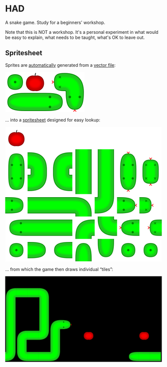 # HAD

A snake game. Study for a beginners' workshop.

Note that this is NOT a workshop.
It's a personal experiment in what would be easy to explain, what needs to be taught, what's OK to leave out.

## Spritesheet

Sprites are [automatically](./make_sprites.py) generated from a [vector file](./sprites.svg):

![Master vector](./sprites.svg)

... into a [spritesheet](./sprites.png) designed for easy lookup:

![Spritesheet](./sprites.png)

... from which the game then draws individual “tiles”:

![Screenshot](./screenshot.png)
